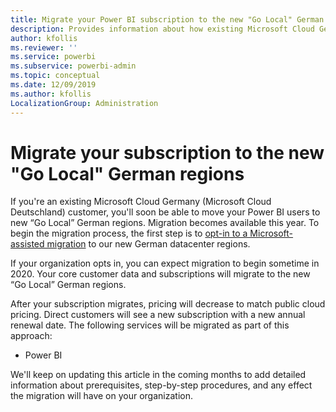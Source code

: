 ```yaml
---
title: Migrate your Power BI subscription to the new "Go Local" German regions
description: Provides information about how existing Microsoft Cloud Germany (Microsoft Cloud Deutschland) customers can migrate their Power BI users to new “Go Local” German regions.
author: kfollis
ms.reviewer: ''
ms.service: powerbi
ms.subservice: powerbi-admin
ms.topic: conceptual
ms.date: 12/09/2019
ms.author: kfollis
LocalizationGroup: Administration
---
```


# Migrate your subscription to the new "Go Local" German regions

If you're an existing Microsoft Cloud Germany (Microsoft Cloud Deutschland) customer, you'll soon be able to move your Power BI users to new “Go Local” German regions. Migration becomes available this year. To begin the migration process, the first step is to [opt-in to a Microsoft-assisted migration](https://aka.ms/office365germanymoveoptin) to our new German datacenter regions.

If your organization opts in, you can expect migration to begin sometime in 2020. Your core customer data and subscriptions will migrate to the new “Go Local” German regions.

After your subscription migrates, pricing will decrease to match public cloud pricing. Direct customers will see a new subscription with a new annual renewal date. The following services will be migrated as part of this approach:

* Power BI

We'll keep on updating this article in the coming months to add detailed information about prerequisites, step-by-step procedures, and any effect the migration will have on your organization.
